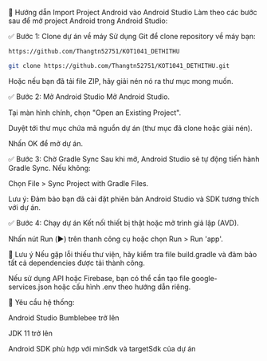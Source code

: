 🚀 Hướng dẫn Import Project Android vào Android Studio
Làm theo các bước sau để mở project Android trong Android Studio:

✅ Bước 1: Clone dự án về máy
Sử dụng Git để clone repository về máy bạn:
```bash
https://github.com/Thangtn52751/KOT1041_DETHITHU
```
```bash
git clone https://github.com/Thangtn52751/KOT1041_DETHITHU.git
```
Hoặc nếu bạn đã tải file ZIP, hãy giải nén nó ra thư mục mong muốn.

✅ Bước 2: Mở Android Studio
Mở Android Studio.

Tại màn hình chính, chọn "Open an Existing Project".

Duyệt tới thư mục chứa mã nguồn dự án (thư mục đã clone hoặc giải nén).

Nhấn OK để mở dự án.

✅ Bước 3: Chờ Gradle Sync
Sau khi mở, Android Studio sẽ tự động tiến hành Gradle Sync. Nếu không:

Chọn File > Sync Project with Gradle Files.

Lưu ý: Đảm bảo bạn đã cài đặt phiên bản Android Studio và SDK tương thích với dự án.

✅ Bước 4: Chạy dự án
Kết nối thiết bị thật hoặc mở trình giả lập (AVD).

Nhấn nút Run (▶️) trên thanh công cụ hoặc chọn Run > Run 'app'.

🔧 Lưu ý
Nếu gặp lỗi thiếu thư viện, hãy kiểm tra file build.gradle và đảm bảo tất cả dependencies được tải thành công.

Nếu sử dụng API hoặc Firebase, bạn có thể cần tạo file google-services.json hoặc cấu hình .env theo hướng dẫn riêng.

📌 Yêu cầu hệ thống:

Android Studio Bumblebee trở lên

JDK 11 trở lên

Android SDK phù hợp với minSdk và targetSdk của dự án

